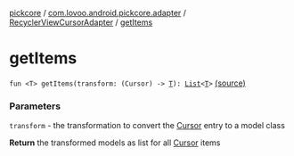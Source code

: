 [pickcore](../../index.md) / [com.lovoo.android.pickcore.adapter](../index.md) / [RecyclerViewCursorAdapter](index.md) / [getItems](./get-items.md)

# getItems

`fun <T> getItems(transform: (Cursor) -> `[`T`](get-items.md#T)`): `[`List`](https://kotlinlang.org/api/latest/jvm/stdlib/kotlin.collections/-list/index.html)`<`[`T`](get-items.md#T)`>` [(source)](https://github.com/lovoo/android-pickpic/blob/master/pickcore/pickcore/src/main/kotlin/com/lovoo/android/pickcore/adapter/RecyclerViewCursorAdapter.kt#L107)

### Parameters

`transform` - the transformation to convert the [Cursor](#) entry to a model class

**Return**
the transformed models as list for all [Cursor](#) items

